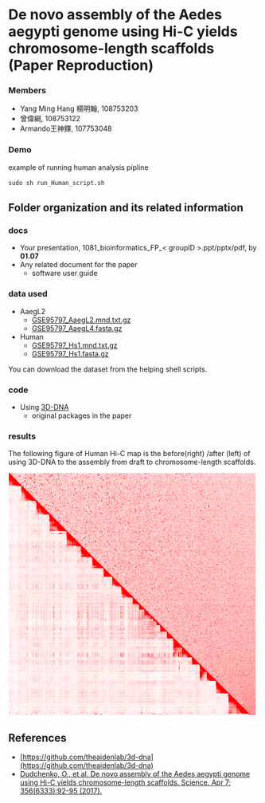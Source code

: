 # De novo assembly of the Aedes aegypti genome using Hi-C yields chromosome-length scaffolds (Paper Reproduction)
### Members
* Yang Ming Hang 楊明翰, 108753203
* 曾偉綱, 108753122
* Armando王神鐸, 107753048

### Demo 
example of running human analysis pipline
```R
sudo sh run_Human_script.sh
```

## Folder organization and its related information

### docs
* Your presentation, 1081_bioinformatics_FP_< groupID >.ppt/pptx/pdf, by **01.07**
* Any related document for the paper
  * software user guide

### data used
* AaegL2
    * [GSE95797_AaegL2.mnd.txt.gz](https://www.ncbi.nlm.nih.gov/geo/query/acc.cgi?acc=GSE95797)
    * [GSE95797_AaegL4.fasta.gz](https://www.ncbi.nlm.nih.gov/geo/query/acc.cgi?acc=GSE95797)
* Human
    * [GSE95797_Hs1.mnd.txt.gz](https://www.ncbi.nlm.nih.gov/geo/query/acc.cgi?acc=GSE95797)
    * [GSE95797_Hs1.fasta.gz](https://www.ncbi.nlm.nih.gov/geo/query/acc.cgi?acc=GSE95797)

You can download the dataset from the helping shell scripts.

### code
* Using [3D-DNA](https://github.com/theaidenlab/3d-dna)
  * original packages in the paper

### results

The following figure of Human Hi-C map is the before(right) /after (left) of using 3D-DNA 
to the assembly from draft to chromosome-length scaffolds.

![HiC Map](./results/img/example_result.png)

## References
* [https://github.com/theaidenlab/3d-dna](https://github.com/theaidenlab/3d-dna)
* [Dudchenko, O., et al. De novo assembly of the Aedes aegypti genome using Hi-C yields chromosome-length scaffolds. Science. Apr 7; 356(6333):92-95 (2017).](https://www.ncbi.nlm.nih.gov/pubmed/28336562)


